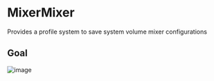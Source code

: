 # MixerMixer

Provides a profile system to save system volume mixer configurations

## Goal
![image](https://user-images.githubusercontent.com/45200422/211778162-d7f62f72-36c7-4961-9abf-71feb47b7fcc.png)

